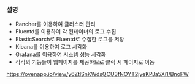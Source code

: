 ### 설명  
  
 * Rancher를 이용하여 클러스터 관리  
 * Fluentd를 이용하여 각 컨테이너의 로그 수집  
 * ElasticSearch로 Fluentd로 수집한 로그를 저장  
 * Kibana를 이용하여 로그 시각화  
 * Grafana를 이용하여 시스템 성능 시각화  
 * 각각의 기능들이 웹페이지를 제공하므로 클릭 시 페이지로 이동  
  



https://ovenapp.io/view/y6ZtlSnKWdsQCU3fNOYT2jyeKPJa5Xi1/BnoFW